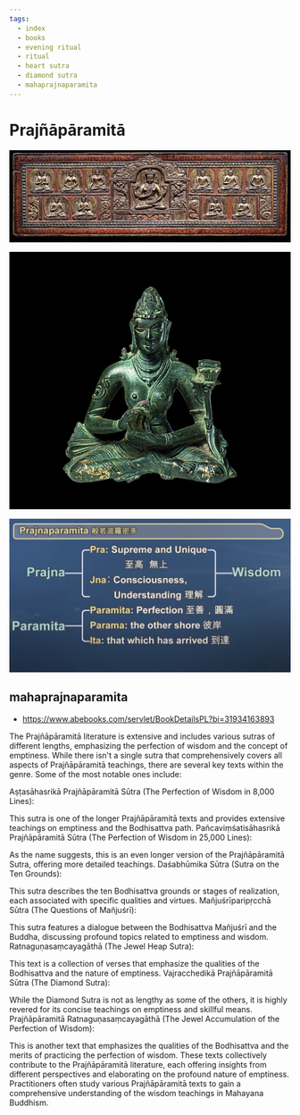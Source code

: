 ```yaml
---
tags:
  - index 
  - books 
  - evening ritual 
  - ritual 
  - heart sutra 
  - diamond sutra 
  - mahaprajnaparamita
---
```

# Prajñāpāramitā

![mural](images/Prajanaparamita-as-both-goddess-and-book-cover-Heart-Sutra-2-Buddhism.jpg)

![diety](images/prajnaparamita.jpeg)

![prajna](images/prajna.png)

## mahaprajnaparamita

- <https://www.abebooks.com/servlet/BookDetailsPL?bi=31934163893>

The Prajñāpāramitā literature is extensive and includes various sutras of different lengths, emphasizing the perfection of wisdom and the concept of emptiness. While there isn't a single sutra that comprehensively covers all aspects of Prajñāpāramitā teachings, there are several key texts within the genre. Some of the most notable ones include:

Aṣṭasāhasrikā Prajñāpāramitā Sūtra (The Perfection of Wisdom in 8,000 Lines):

This sutra is one of the longer Prajñāpāramitā texts and provides extensive teachings on emptiness and the Bodhisattva path.
Pañcaviṃśatisāhasrikā Prajñāpāramitā Sūtra (The Perfection of Wisdom in 25,000 Lines):

As the name suggests, this is an even longer version of the Prajñāpāramitā Sutra, offering more detailed teachings.
Daśabhūmika Sūtra (Sutra on the Ten Grounds):

This sutra describes the ten Bodhisattva grounds or stages of realization, each associated with specific qualities and virtues.
Mañjuśrīparipṛcchā Sūtra (The Questions of Mañjuśrī):

This sutra features a dialogue between the Bodhisattva Mañjuśrī and the Buddha, discussing profound topics related to emptiness and wisdom.
Ratnaguṇasaṃcayagāthā (The Jewel Heap Sutra):

This text is a collection of verses that emphasize the qualities of the Bodhisattva and the nature of emptiness.
Vajracchedikā Prajñāpāramitā Sūtra (The Diamond Sutra):

While the Diamond Sutra is not as lengthy as some of the others, it is highly revered for its concise teachings on emptiness and skillful means.
Prajñāpāramitā Ratnaguṇasaṃcayagāthā (The Jewel Accumulation of the Perfection of Wisdom):

This is another text that emphasizes the qualities of the Bodhisattva and the merits of practicing the perfection of wisdom.
These texts collectively contribute to the Prajñāpāramitā literature, each offering insights from different perspectives and elaborating on the profound nature of emptiness. Practitioners often study various Prajñāpāramitā texts to gain a comprehensive understanding of the wisdom teachings in Mahayana Buddhism.

